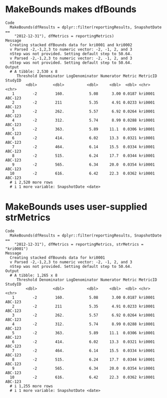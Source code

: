 # MakeBounds makes dfBounds

    Code
      MakeBounds(dfResults = dplyr::filter(reportingResults, SnapshotDate ==
        "2012-12-31"), dfMetrics = reportingMetrics)
    Message
      Creating stacked dfBounds data for kri0001 and kri0002
      v Parsed -2,-1,2,3 to numeric vector: -2, -1, 2, and 3
      nStep was not provided. Setting default step to 50.64.
      v Parsed -2,-1,2,3 to numeric vector: -2, -1, 2, and 3
      nStep was not provided. Setting default step to 50.64.
    Output
      # A tibble: 2,530 x 8
         Threshold Denominator LogDenominator Numerator Metric MetricID StudyID
             <dbl>       <dbl>          <dbl>     <dbl>  <dbl> <chr>    <chr>  
       1        -2        160.           5.08      3.00 0.0187 kri0001  ABC-123
       2        -2        211            5.35      4.91 0.0233 kri0001  ABC-123
       3        -2        262.           5.57      6.92 0.0264 kri0001  ABC-123
       4        -2        312.           5.74      8.99 0.0288 kri0001  ABC-123
       5        -2        363.           5.89     11.1  0.0306 kri0001  ABC-123
       6        -2        414.           6.02     13.3  0.0321 kri0001  ABC-123
       7        -2        464.           6.14     15.5  0.0334 kri0001  ABC-123
       8        -2        515.           6.24     17.7  0.0344 kri0001  ABC-123
       9        -2        565.           6.34     20.0  0.0354 kri0001  ABC-123
      10        -2        616.           6.42     22.3  0.0362 kri0001  ABC-123
      # i 2,520 more rows
      # i 1 more variable: SnapshotDate <date>

# MakeBounds uses user-supplied strMetrics

    Code
      MakeBounds(dfResults = dplyr::filter(reportingResults, SnapshotDate ==
        "2012-12-31"), dfMetrics = reportingMetrics, strMetrics = "kri0001")
    Message
      Creating stacked dfBounds data for kri0001
      v Parsed -2,-1,2,3 to numeric vector: -2, -1, 2, and 3
      nStep was not provided. Setting default step to 50.64.
    Output
      # A tibble: 1,265 x 8
         Threshold Denominator LogDenominator Numerator Metric MetricID StudyID
             <dbl>       <dbl>          <dbl>     <dbl>  <dbl> <chr>    <chr>  
       1        -2        160.           5.08      3.00 0.0187 kri0001  ABC-123
       2        -2        211            5.35      4.91 0.0233 kri0001  ABC-123
       3        -2        262.           5.57      6.92 0.0264 kri0001  ABC-123
       4        -2        312.           5.74      8.99 0.0288 kri0001  ABC-123
       5        -2        363.           5.89     11.1  0.0306 kri0001  ABC-123
       6        -2        414.           6.02     13.3  0.0321 kri0001  ABC-123
       7        -2        464.           6.14     15.5  0.0334 kri0001  ABC-123
       8        -2        515.           6.24     17.7  0.0344 kri0001  ABC-123
       9        -2        565.           6.34     20.0  0.0354 kri0001  ABC-123
      10        -2        616.           6.42     22.3  0.0362 kri0001  ABC-123
      # i 1,255 more rows
      # i 1 more variable: SnapshotDate <date>

